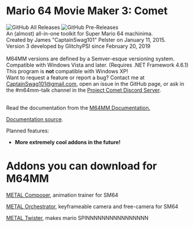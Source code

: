 # Mario 64 Movie Maker 3: Comet<br>
![GitHub All Releases](https://img.shields.io/github/downloads/projectcomet64/M64MM/total?color=366fff&label=total%20downloads&logo=data%3Aimage%2Fpng%3Bbase64%2CiVBORw0KGgoAAAANSUhEUgAAADwAAAArCAYAAAAkL%2BtRAAAAAXNSR0IArs4c6QAAAARnQU1BAACxjwv8YQUAAAAJcEhZcwAAL%2F8AAC%2F%2FAZdhCLIAAAQhSURBVGhDzZpHaBVBHIfzYidY0KAgRgU7NrBEsGBsEQMqKkYURQRBhIiCkIMHPXrQo1guQVBUYkg8qCBoRMSKDRFFxR6xYtcEYhK%2F3%2By8WKIx781udj74mJ3Jvt35Z2bLzGwiIwIaGhrakgzHcTgSB2EO9sQu2AFFDX7El%2FgU7%2BJNvIQPEolEA6mfEGQPXIXl%2BA5deYJ7MB%2F1D4wfKpLA6XgYazAqnuEWVA9xIq0uzYmVTMKFmIXP8DV%2BxXrsiNnYF9W1x2JXdEXH34lb6e7vTUmKpBtwJkk7HIYjsB92t2XV%2BAYf4A18jG0wFxfhcnRtqbdYjHsjvc4JtD0uQnXh99gSHuMOnIA6Rkdcg%2BqmrhxF527eBA7aATdgFbpwEQtQx8zC7fgdXXiKehq4w4HkDLyPYXIcdRno%2BDPxjQod%2BIIFptLpwgHa4FaswyjQJTHfnmsIquu7oKfEPFP5VOGHus4qdJSI0T9Tl4rOOQBfoAvVONWG0TL4gW5M6nKtyUbUuXVjU6VdeIsDbDjNw46yRL9qZdTShbYO602JG9dQ7wLNw06rze7x8BkHo%2B4d51TgyDYb1t9hhxz8ZHaNj7OYiera9SpwoBbH2%2FCawh8PmN3iR29iqo9eKly5gHor%2FB0Kh6PrC0BY3MO2OMvk3FlswzQko1%2BHet%2F1AY2d9RJxCjUocWUzQTe2sq4X3c2WBFlvWMmgQKOuI0HWCQ1u5gSbQQvrQd3N5Pxhtm2Ik0HWmSKbmoDzgk2v0Bhbd9jLGMbwT%2FcDjc1NwGO04SGq1yvU2NcV3Z%2FMZauAB2rDQwbawX1VkHVmIa1sAu4V5L0jWa93Nm0OzXyewYN4CM%2FhN%2FwVXSI9FXAnk%2FWPZL1qbfonKleAMzCb3pCHy3ApTlYZqhtfRaFuPU0BfzdZ%2F6iz6d8GAcdwpA2wEpvEQFk1lrKpubS1qAnAKQo4rdm%2FViDZldVSSdR1V%2BBcgtGk%2FX9hv3rczaZavY8C1oy%2Fj2iuSt3QTAXBbcyl8vsx5UcVv9EMapECvmVK%2FEP10kC%2BM57GSVT6Hmna8PsqBXw%2ByHqFWvAC6i1Qr5cFVPYDqTMK%2BATqvdUntKD2HHXjKiRYLbqFggLWiETPLZ%2FQs1RoZeFfj6W0yOSASneZnB%2BoNRWoucMGReGhFhZleD%2FYjJ0SAtV6cSQ0LqbxCFhAUh7kYkM3pqEErEFDJCRbWFRY46Q4ymCbQCtno%2BuSR7qUYiSfYDQLJx2NLV0KDYtLqEF%2FPHDyidhaQV%2FBHvbU8UElRuEj1ShCtIYVxqcQ4UBl9GVOmWoWMlra3IS%2BTA3%2FhErJeXgHXdHyyTHUtyF%2BQyW1GlCIlZjqKoUWyvZhLtojxkPKjwFb4d6Yj%2Fp0SRPd%2FVFf8egDMr0a6hOmh3gdNdd0mufrF9KYycj4AZ%2BaSGIEgOjGAAAAAElFTkSuQmCC&style=flat-square) ![GitHub Pre-Releases](https://img.shields.io/github/downloads-pre/projectcomet64/M64MM/latest/total?color=366fff&label=total%20downloads%20%40%20latest&logo=data%3Aimage%2Fpng%3Bbase64%2CiVBORw0KGgoAAAANSUhEUgAAADwAAAArCAYAAAAkL%2BtRAAAAAXNSR0IArs4c6QAAAARnQU1BAACxjwv8YQUAAAAJcEhZcwAAL%2F8AAC%2F%2FAZdhCLIAAAQhSURBVGhDzZpHaBVBHIfzYidY0KAgRgU7NrBEsGBsEQMqKkYURQRBhIiCkIMHPXrQo1guQVBUYkg8qCBoRMSKDRFFxR6xYtcEYhK%2F3%2By8WKIx781udj74mJ3Jvt35Z2bLzGwiIwIaGhrakgzHcTgSB2EO9sQu2AFFDX7El%2FgU7%2BJNvIQPEolEA6mfEGQPXIXl%2BA5deYJ7MB%2F1D4wfKpLA6XgYazAqnuEWVA9xIq0uzYmVTMKFmIXP8DV%2BxXrsiNnYF9W1x2JXdEXH34lb6e7vTUmKpBtwJkk7HIYjsB92t2XV%2BAYf4A18jG0wFxfhcnRtqbdYjHsjvc4JtD0uQnXh99gSHuMOnIA6Rkdcg%2BqmrhxF527eBA7aATdgFbpwEQtQx8zC7fgdXXiKehq4w4HkDLyPYXIcdRno%2BDPxjQod%2BIIFptLpwgHa4FaswyjQJTHfnmsIquu7oKfEPFP5VOGHus4qdJSI0T9Tl4rOOQBfoAvVONWG0TL4gW5M6nKtyUbUuXVjU6VdeIsDbDjNw46yRL9qZdTShbYO602JG9dQ7wLNw06rze7x8BkHo%2B4d51TgyDYb1t9hhxz8ZHaNj7OYiera9SpwoBbH2%2FCawh8PmN3iR29iqo9eKly5gHor%2FB0Kh6PrC0BY3MO2OMvk3FlswzQko1%2BHet%2F1AY2d9RJxCjUocWUzQTe2sq4X3c2WBFlvWMmgQKOuI0HWCQ1u5gSbQQvrQd3N5Pxhtm2Ik0HWmSKbmoDzgk2v0Bhbd9jLGMbwT%2FcDjc1NwGO04SGq1yvU2NcV3Z%2FMZauAB2rDQwbawX1VkHVmIa1sAu4V5L0jWa93Nm0OzXyewYN4CM%2FhN%2FwVXSI9FXAnk%2FWPZL1qbfonKleAMzCb3pCHy3ApTlYZqhtfRaFuPU0BfzdZ%2F6iz6d8GAcdwpA2wEpvEQFk1lrKpubS1qAnAKQo4rdm%2FViDZldVSSdR1V%2BBcgtGk%2FX9hv3rczaZavY8C1oy%2Fj2iuSt3QTAXBbcyl8vsx5UcVv9EMapECvmVK%2FEP10kC%2BM57GSVT6Hmna8PsqBXw%2ByHqFWvAC6i1Qr5cFVPYDqTMK%2BATqvdUntKD2HHXjKiRYLbqFggLWiETPLZ%2FQs1RoZeFfj6W0yOSASneZnB%2BoNRWoucMGReGhFhZleD%2FYjJ0SAtV6cSQ0LqbxCFhAUh7kYkM3pqEErEFDJCRbWFRY46Q4ymCbQCtno%2BuSR7qUYiSfYDQLJx2NLV0KDYtLqEF%2FPHDyidhaQV%2FBHvbU8UElRuEj1ShCtIYVxqcQ4UBl9GVOmWoWMlra3IS%2BTA3%2FhErJeXgHXdHyyTHUtyF%2BQyW1GlCIlZjqKoUWyvZhLtojxkPKjwFb4d6Yj%2Fp0SRPd%2FVFf8egDMr0a6hOmh3gdNdd0mufrF9KYycj4AZ%2BaSGIEgOjGAAAAAElFTkSuQmCC&style=flat-square)<br>
An (almost) all-in-one toolkit for Super Mario 64 machinima.<br>
Created by James "CaptainSwag101" Pelster on January 11, 2015.<br>
Version 3 developed by GlitchyPSI since February 20, 2019<br><br>
M64MM versions are defined by a Semver-esque versioning system.<br>
Compatible with Windows Vista and later. (Requires .NET Framework 4.6.1)<br>
This program is <b>not</b> compatible with Windows XP!<br>
Want to request a feature or report a bug? Contact me at <a href="mailto://captainswag101@gmail.com">CaptainSwag101@gmail.com</a>, open an issue in the GitHub page, or ask in the #m64mm-talk channel in the [Project Comet Discord Server](http://comet.glitchypsi.xyz).<br>
<br>

Read the documentation from the [M64MM Documentation.](https://comet.glitchypsi.xyz/m64mm/docs/3.0)

[Documentation source](https://github.com/projectcomet64/m64mm-docs).

Planned features:
* **More extremely cool addons in the future!**

# Addons you can download for M64MM

[METAL Composer](https://github.com/projectcomet64/metal-composer), animation trainer for SM64

[METAL Orchestrator](https://github.com/projectcomet64/metal-orchestrator), keyframeable camera and free-camera for SM64

[METAL Twister](https://github.com/projectcomet64/metal-twister), makes mario SPINNNNNNNNNNNNNNNN